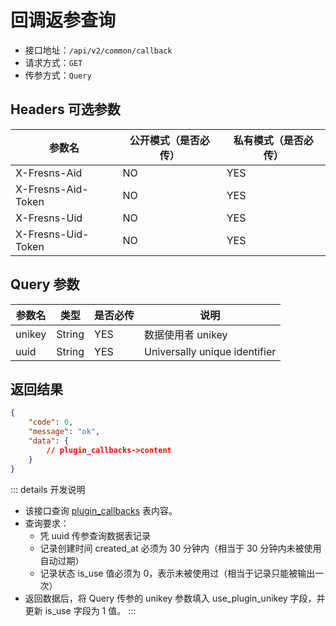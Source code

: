 # 回调返参查询

- 接口地址：`/api/v2/common/callback`
- 请求方式：`GET`
- 传参方式：`Query`

## Headers 可选参数

| 参数名 | 公开模式（是否必传） | 私有模式（是否必传） |
| --- | --- | --- |
| X-Fresns-Aid | NO | YES |
| X-Fresns-Aid-Token | NO | YES |
| X-Fresns-Uid | NO | YES |
| X-Fresns-Uid-Token | NO | YES |

## Query 参数

| 参数名 | 类型 | 是否必传 | 说明 |
| --- | --- | --- | --- |
| unikey | String | YES | 数据使用者 unikey |
| uuid | String | YES | Universally unique identifier |

## 返回结果

```json
{
    "code": 0,
    "message": "ok",
    "data": {
        // plugin_callbacks->content
    }
}
```

::: details 开发说明
- 该接口查询 [plugin_callbacks](../../database/plugins/plugin-callbacks.md) 表内容。
- 查询要求：
    - 凭 uuid 传参查询数据表记录
    - 记录创建时间 created_at 必须为 30 分钟内（相当于 30 分钟内未被使用自动过期）
    - 记录状态 is_use 值必须为 0，表示未被使用过（相当于记录只能被输出一次）
- 返回数据后，将 Query 传参的 unikey 参数填入 use_plugin_unikey 字段，并更新 is_use 字段为 1 值。
:::